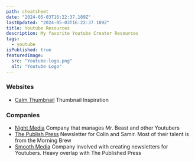 ```yaml
---
path: cheatsheet
date: "2024-05-03T16:22:37.189Z"
lastUpdated: "2024-05-03T16:22:37.189Z"
title: Youtube Resources
description: My favorite Youtube Creator Resources
tags:
  - youtube
isPublished: true
featuredImage:
  src: "Youtube-logo.png"
  alt: "Youtube Logo"
---
```


### Websites

- [Calm Thumbnail](https://calmthumbnail.bubbleapps.io/version-test/googleapi) Thumbnail Inspiration

### Companies

- [Night Media](https://www.night.co/) Company that manages Mr. Beast and other Youtubers
- [The Publish Press](https://www.thepublishpress.com/) Newsletter for Colin and Samir. Most of their talent is from the Morning Brew
- [Smooth Media](https://www.smoothmedia.co/) Company involved with creating newsletters for Youtubers. Heavy overlap with The Published Press

